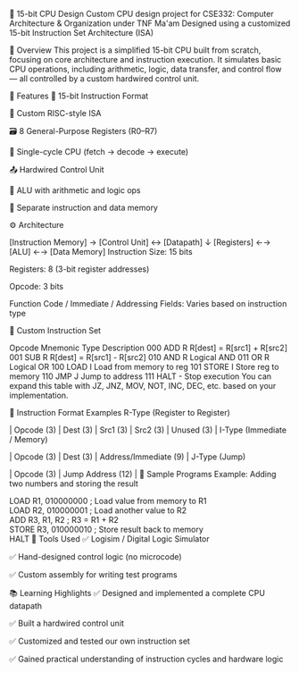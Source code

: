 
🧠 15-bit CPU Design
Custom CPU design project for CSE332: Computer Architecture & Organization under TNF Ma'am
Designed using a customized 15-bit Instruction Set Architecture (ISA)

📌 Overview
This project is a simplified 15-bit CPU built from scratch, focusing on core architecture and instruction execution. It simulates basic CPU operations, including arithmetic, logic, data transfer, and control flow — all controlled by a custom hardwired control unit.

🧱 Features
🔢 15-bit Instruction Format

🧮 Custom RISC-style ISA

🗃 8 General-Purpose Registers (R0–R7)

🧠 Single-cycle CPU (fetch → decode → execute)

📤 Hardwired Control Unit

🧮 ALU with arithmetic and logic ops

💾 Separate instruction and data memory

⚙️ Architecture

[Instruction Memory] → [Control Unit] ↔ [Datapath]
                               ↓
    [Registers] ←→ [ALU] ←→ [Data Memory]
Instruction Size: 15 bits

Registers: 8 (3-bit register addresses)

Opcode: 3 bits

Function Code / Immediate / Addressing Fields: Varies based on instruction type

🧾 Custom Instruction Set

Opcode	Mnemonic	Type	Description
000	ADD	R	R[dest] = R[src1] + R[src2]
001	SUB	R	R[dest] = R[src1] - R[src2]
010	AND	R	Logical AND
011	OR	R	Logical OR
100	LOAD	I	Load from memory to reg
101	STORE	I	Store reg to memory
110	JMP	J	Jump to address
111	HALT	-	Stop execution
You can expand this table with JZ, JNZ, MOV, NOT, INC, DEC, etc. based on your implementation.

🔄 Instruction Format Examples
R-Type (Register to Register)

| Opcode (3) | Dest (3) | Src1 (3) | Src2 (3) | Unused (3) |
I-Type (Immediate / Memory)


| Opcode (3) | Dest (3) | Address/Immediate (9)        |
J-Type (Jump)

| Opcode (3) | Jump Address (12)                      |
🧪 Sample Programs
Example: Adding two numbers and storing the result


LOAD R1, 010000000  ; Load value from memory to R1  
LOAD R2, 010000001  ; Load another value to R2  
ADD  R3, R1, R2     ; R3 = R1 + R2  
STORE R3, 010000010 ; Store result back to memory  
HALT
🧰 Tools Used
✅ Logisim / Digital Logic Simulator

✅ Hand-designed control logic (no microcode)

✅ Custom assembly for writing test programs

📚 Learning Highlights
✅ Designed and implemented a complete CPU datapath

✅ Built a hardwired control unit

✅ Customized and tested our own instruction set

✅ Gained practical understanding of instruction cycles and hardware logic

